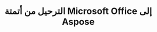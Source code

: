 ---
title: الترحيل من أتمتة Microsoft Office إلى Aspose
type: docs
weight: 310
url: /java/migration-from-microsoft-office-automation-to-aspose/
---
